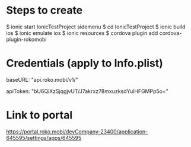 

# Steps to create

$ ionic start IonicTestProject sidemenu
$ cd IonicTestProject
$ ionic build ios
$ ionic emulate ios
$ ionic resources
$ cordova plugin add cordova-plugin-rokomobi


# Credentials (apply to Info.plist)

baseURL: "api.roko.mobi/v1/"

apiToken: "bU6QiXzSjqgjvUT/J7akrxz78mxuzksdYulHFGMPp5o="

# Link to portal

https://portal.roko.mobi/devCompany-23400/application-645595/settings/apps/645595